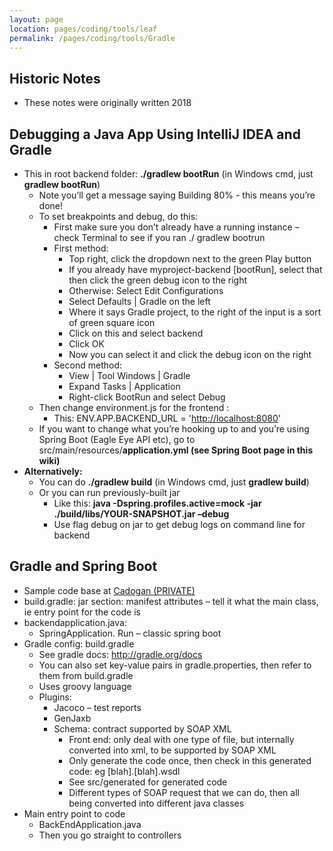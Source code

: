 ```yaml
---
layout: page
location: pages/coding/tools/leaf
permalink: /pages/coding/tools/Gradle
---
```

## Historic Notes

  - These notes were originally written 2018

## Debugging a Java App Using IntelliJ IDEA and Gradle

  - This in root backend folder: **./gradlew bootRun** (in Windows cmd,
    just **gradlew bootRun**)
      - Note you’ll get a message saying Building 80% - this means
        you’re done\!
      - To set breakpoints and debug, do this:
          - First make sure you don’t already have a running instance –
            check Terminal to see if you ran ./ gradlew bootrun
          - First method:
              - Top right, click the dropdown next to the green Play
                button
              - If you already have myproject-backend \[bootRun\], select that
                then click the green debug icon to the right
              - Otherwise: Select Edit Configurations
              - Select Defaults | Gradle on the left
              - Where it says Gradle project, to the right of the input
                is a sort of green square icon
              - Click on this and select backend
              - Click OK
              - Now you can select it and click the debug icon on the
                right
          - Second method:
              - View | Tool Windows | Gradle
              - Expand Tasks | Application
              - Right-click BootRun and select Debug
      - Then change environment.js for the frontend :
          - This: ENV.APP.BACKEND\_URL =
            '[<span class="underline">http://localhost:8080</span>](http://localhost:8080)'
      - If you want to change what you’re hooking up to and you’re using
        Spring Boot (Eagle Eye API etc), go to
        src/main/resources/**application.yml (see Spring Boot page in
        this wiki)**
  - **Alternatively:**
      - You can do **./gradlew build** (in Windows cmd, just **gradlew
        build**)
      - Or you can run previously-built jar
          - Like this: **java -Dspring.profiles.active=mock -jar
            ./build/libs/YOUR-SNAPSHOT.jar –debug**
          - Use flag debug on jar to get debug logs on command line for
            backend

## Gradle and Spring Boot 

  - Sample code base at [Cadogan
    (PRIVATE)](https://github.com/claresudbery/Cadogan)
  - build.gradle: jar section: manifest attributes – tell it what the
    main class, ie entry point for the code is
  - backendapplication.java:
      - SpringApplication. Run – classic spring boot
  - Gradle config: build.gradle
      - See gradle docs:
        [<span class="underline">http://gradle.org/docs</span>](http://gradle.org/docs)
      - You can also set key-value pairs in gradle.properties, then
        refer to them from build.gradle
      - Uses groovy language
      - Plugins:
          - Jacoco – test reports
          - GenJaxb
          - Schema: contract supported by SOAP XML
              - Front end: only deal with one type of file, but
                internally converted into xml, to be supported by SOAP
                XML
              - Only generate the code once, then check in this
                generated code: eg \[blah\].\[blah\].wsdl
              - See src/generated for generated code
              - Different types of SOAP request that we can do, then all
                being converted into different java classes
  - Main entry point to code
      - BackEndApplication.java
      - Then you go straight to controllers
